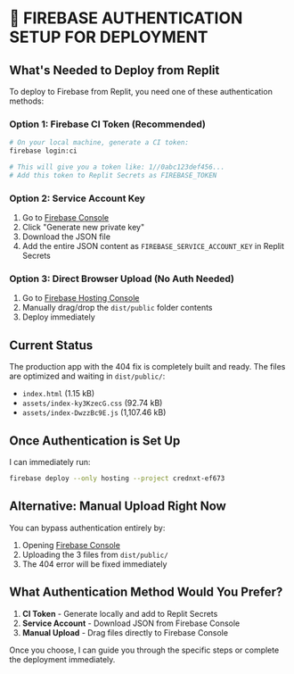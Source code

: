 # 🔐 FIREBASE AUTHENTICATION SETUP FOR DEPLOYMENT

## What's Needed to Deploy from Replit

To deploy to Firebase from Replit, you need one of these authentication methods:

### Option 1: Firebase CI Token (Recommended)
```bash
# On your local machine, generate a CI token:
firebase login:ci

# This will give you a token like: 1//0abc123def456...
# Add this token to Replit Secrets as FIREBASE_TOKEN
```

### Option 2: Service Account Key
1. Go to [Firebase Console](https://console.firebase.google.com/project/crednxt-ef673/settings/serviceaccounts/adminsdk)
2. Click "Generate new private key"
3. Download the JSON file
4. Add the entire JSON content as `FIREBASE_SERVICE_ACCOUNT_KEY` in Replit Secrets

### Option 3: Direct Browser Upload (No Auth Needed)
1. Go to [Firebase Hosting Console](https://console.firebase.google.com/project/crednxt-ef673/hosting)
2. Manually drag/drop the `dist/public` folder contents
3. Deploy immediately

## Current Status

The production app with the 404 fix is completely built and ready. The files are optimized and waiting in `dist/public/`:

- `index.html` (1.15 kB)
- `assets/index-ky3KzecG.css` (92.74 kB) 
- `assets/index-DwzzBc9E.js` (1,107.46 kB)

## Once Authentication is Set Up

I can immediately run:
```bash
firebase deploy --only hosting --project crednxt-ef673
```

## Alternative: Manual Upload Right Now

You can bypass authentication entirely by:
1. Opening [Firebase Console](https://console.firebase.google.com/project/crednxt-ef673/hosting)
2. Uploading the 3 files from `dist/public/`
3. The 404 error will be fixed immediately

## What Authentication Method Would You Prefer?

1. **CI Token** - Generate locally and add to Replit Secrets
2. **Service Account** - Download JSON from Firebase Console  
3. **Manual Upload** - Drag files directly to Firebase Console

Once you choose, I can guide you through the specific steps or complete the deployment immediately.
